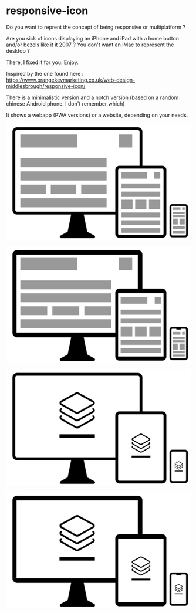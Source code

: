 # responsive-icon

Do you want to reprent the concept of being responsive or multiplatform ?

Are you sick of icons displaying an iPhone and iPad with a home button and/or bezels like it it 2007 ? 
You don't want an iMac to represent the desktop ? 

There, I fixed it for you. 
Enjoy.

Inspired by the one found here : https://www.orangekeymarketing.co.uk/web-design-middlesbrough/responsive-icon/

There is a minimalistic version and a notch version (based on a random chinese Android phone. I don't remember which)

It shows a webapp (PWA versions) or a website, depending on your needs.

![responsive](https://raw.githubusercontent.com/PhilGoud/responsive-icon/master/Responsive-minimal.png)

![responsive-notch](https://raw.githubusercontent.com/PhilGoud/responsive-icon/master/Responsive-notch.png)

![responsive](https://raw.githubusercontent.com/PhilGoud/responsive-icon/master/Responsive-minimal-PWA.png)

![responsive](https://raw.githubusercontent.com/PhilGoud/responsive-icon/master/Responsive-notch-PWA.png)



